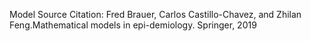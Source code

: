 Model Source Citation: Fred  Brauer,  Carlos  Castillo-Chavez,  and  Zhilan  Feng.Mathematical models in epi-demiology.  Springer, 2019 